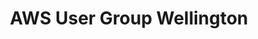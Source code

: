 ---
title: AWS User Group Wellington
description: "The Amazon Web Services - Wellington Users Group is about all things Amazon Web Services for past, present and future users of all persuasions; tech and business, newbie to guru. I will be doing a talk on new predictions."
href: https://www.meetup.com/Amazon-Web-Services-Wellington-User-Group
avatar: ./banner.png
attendantIds:
  - gerard-sans
country: New Zealand
city: Wellington
---